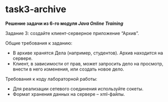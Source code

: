 # task3-archive

 **Решение задачи из 6-го модуля _Java Online Training_**
 
 Задание 3: создайте клиент-серверное приложение “Архив”.

Общие требования к заданию:
- В архиве хранятся Дела (например, студентов). Архив находится на сервере.
- Клиент, в зависимости от прав, может запросить дело на просмотр, внести в
него изменения, или создать новое дело.

Требования к коду лабораторной работы:
- Для реализации сетевого соединения используйте сокеты.
- Формат хранения данных на сервере – xml-файлы.
